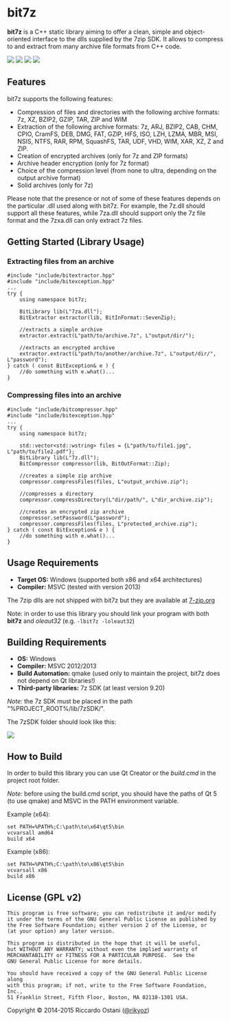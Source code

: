 bit7z
=====

**bit7z** is a C++ static library aiming to offer a clean, simple and object-oriented interface to the dlls supplied by the 7zip SDK. It allows to compress to and extract from many archive file formats from C++ code.

![](http://img.shields.io/badge/version-v1.0.0--rc-blue.svg?style=flat) ![](http://img.shields.io/badge/license-GPL%20v2-red.svg?style=flat) ![](https://img.shields.io/badge/platform-windows-8BCF40.svg?style=flat) ![](http://img.shields.io/badge/compiler-MSVC-lightgrey.svg?style=flat)

## Features
bit7z supports the following features:

+ Compression of files and directories with the following archive formats: 7z, XZ, BZIP2, GZIP, TAR, ZIP and WIM
+ Extraction of the following archive formats: 7z, ARJ, BZIP2, CAB, CHM, CPIO, CramFS, DEB, DMG, FAT, GZIP, HFS, ISO, LZH, LZMA, MBR, MSI, NSIS, NTFS, RAR, RPM, SquashFS, TAR, UDF, VHD, WIM, XAR, XZ, Z and ZIP.
+ Creation of encrypted archives (only for 7z and ZIP formats)
+ Archive header encryption (only for 7z format)
+ Choice of the compression level (from none to ultra, depending on the output archive format)
+ Solid archives (only for 7z)

Please note that the presence or not of some of these features depends on the particular .dll used along with bit7z. For example, the 7z.dll should support all these features, while 7za.dll should support only the 7z file format and the 7zxa.dll can only extract 7z files.

## Getting Started (Library Usage)

### Extracting files from an archive

~~~~~~~~~~~~~{.cpp}
#include "include/bitextractor.hpp"
#include "include/bitexception.hpp"
...
try {
	using namespace bit7z;

	BitLibrary lib(L"7za.dll");
	BitExtractor extractor(lib, BitInFormat::SevenZip);
	
	//extracts a simple archive
	extractor.extract(L"path/to/archive.7z", L"output/dir/");

	//extracts an encrypted archive
	extractor.extract(L"path/to/another/archive.7z", L"output/dir/", L"password");
} catch ( const BitException& e ) {
	//do something with e.what()...
}
~~~~~~~~~~~~~

### Compressing files into an archive

~~~~~~~~~~~~~{.cpp}
#include "include/bitcompressor.hpp"
#include "include/bitexception.hpp"
...
try {
	using namespace bit7z;

	std::vector<std::wstring> files = {L"path/to/file1.jpg", L"path/to/file2.pdf"};
	BitLibrary lib(L"7z.dll");
	BitCompressor compressor(lib, BitOutFormat::Zip);

	//creates a simple zip archive
	compressor.compressFiles(files, L"output_archive.zip");

	//compresses a directory
	compressor.compressDirectory(L"dir/path/", L"dir_archive.zip");

	//creates an encrypted zip archive
	compressor.setPassword(L"password");
	compressor.compressFiles(files, L"protected_archive.zip");
} catch ( const BitException& e ) {
	//do something with e.what()... 
}
~~~~~~~~~~~~~

## Usage Requirements
+ **Target OS:** Windows (supported both x86 and x64 architectures)
+ **Compiler:** MSVC (tested with version 2013)

The 7zip dlls are not shipped with bit7z but they are available at [7-zip.org](http://www.7-zip.org/)

Note: in order to use this library you should link your program with both **bit7z** and *oleaut32* (e.g. `-lbit7z -loleaut32`)

## Building Requirements
+ **OS:** Windows
+ **Compiler:** MSVC 2012/2013
+ **Build Automation:** qmake (used only to maintain the project, bit7z does not depend on Qt libraries!)
+ **Third-party libraries:** 7z SDK (at least version 9.20)

*Note:* the 7z SDK must be placed in the path "%PROJECT_ROOT%/lib/7zSDK/".

The 7zSDK folder should look like this:

![](http://i.imgur.com/pgS7UHl.png)

## How to Build

In order to build this library you can use Qt Creator or the *build.cmd* in the project root folder.

*Note:* before using the build.cmd script, you should have the paths of Qt 5 (to use qmake) and MSVC in the PATH environment variable.

Example (x64):

~~~~~~~~~~~~~{.bat}
set PATH=%PATH%;C:\path\to\x64\qt5\bin
vcvarsall amd64
build x64
~~~~~~~~~~~~~

Example (x86):

~~~~~~~~~~~~~{.bat}
set PATH=%PATH%;C:\path\to\x86\qt5\bin
vcvarsall x86
build x86
~~~~~~~~~~~~~

## License (GPL v2)
    This program is free software; you can redistribute it and/or modify
    it under the terms of the GNU General Public License as published by
    the Free Software Foundation; either version 2 of the License, or
    (at your option) any later version.

    This program is distributed in the hope that it will be useful,
    but WITHOUT ANY WARRANTY; without even the implied warranty of
    MERCHANTABILITY or FITNESS FOR A PARTICULAR PURPOSE.  See the
    GNU General Public License for more details.

    You should have received a copy of the GNU General Public License along
    with this program; if not, write to the Free Software Foundation, Inc.,
    51 Franklin Street, Fifth Floor, Boston, MA 02110-1301 USA.

Copyright &copy; 2014-2015 Riccardo Ostani ([@rikyoz](https://github.com/rikyoz))